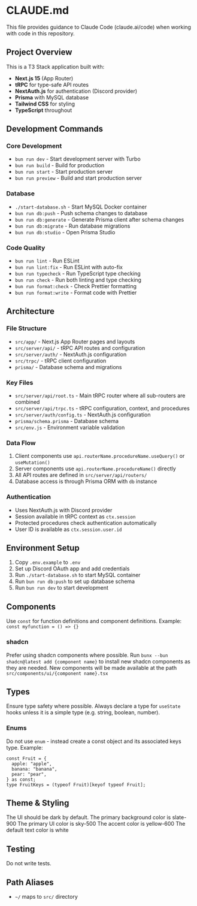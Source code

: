 # CLAUDE.md

This file provides guidance to Claude Code (claude.ai/code) when working with code in this repository.

## Project Overview

This is a T3 Stack application built with:

- **Next.js 15** (App Router)
- **tRPC** for type-safe API routes
- **NextAuth.js** for authentication (Discord provider)
- **Prisma** with MySQL database
- **Tailwind CSS** for styling
- **TypeScript** throughout

## Development Commands

### Core Development

- `bun run dev` - Start development server with Turbo
- `bun run build` - Build for production
- `bun run start` - Start production server
- `bun run preview` - Build and start production server

### Database

- `./start-database.sh` - Start MySQL Docker container
- `bun run db:push` - Push schema changes to database
- `bun run db:generate` - Generate Prisma client after schema changes
- `bun run db:migrate` - Run database migrations
- `bun run db:studio` - Open Prisma Studio

### Code Quality

- `bun run lint` - Run ESLint
- `bun run lint:fix` - Run ESLint with auto-fix
- `bun run typecheck` - Run TypeScript type checking
- `bun run check` - Run both linting and type checking
- `bun run format:check` - Check Prettier formatting
- `bun run format:write` - Format code with Prettier

## Architecture

### File Structure

- `src/app/` - Next.js App Router pages and layouts
- `src/server/api/` - tRPC API routes and configuration
- `src/server/auth/` - NextAuth.js configuration
- `src/trpc/` - tRPC client configuration
- `prisma/` - Database schema and migrations

### Key Files

- `src/server/api/root.ts` - Main tRPC router where all sub-routers are combined
- `src/server/api/trpc.ts` - tRPC configuration, context, and procedures
- `src/server/auth/config.ts` - NextAuth.js configuration
- `prisma/schema.prisma` - Database schema
- `src/env.js` - Environment variable validation

### Data Flow

1. Client components use `api.routerName.procedureName.useQuery()` or `useMutation()`
2. Server components use `api.routerName.procedureName()` directly
3. All API routes are defined in `src/server/api/routers/`
4. Database access is through Prisma ORM with `db` instance

### Authentication

- Uses NextAuth.js with Discord provider
- Session available in tRPC context as `ctx.session`
- Protected procedures check authentication automatically
- User ID is available as `ctx.session.user.id`

## Environment Setup

1. Copy `.env.example` to `.env`
2. Set up Discord OAuth app and add credentials
3. Run `./start-database.sh` to start MySQL container
4. Run `bun run db:push` to set up database schema
5. Run `bun run dev` to start development

## Components

Use `const` for function definitions and component definitions. Example: `const myfunction = () => {}`

### shadcn

Prefer using shadcn components where possible.
Run `bunx --bun shadcn@latest add {component name}` to install new shadcn components as they are needed.
New components will be made available at the path `src/components/ui/{component name}.tsx`

## Types

Ensure type safety where possible. Always declare a type for `useState` hooks unless it is a simple type (e.g. string, boolean, number).

### Enums

Do not use `enum` - instead create a const object and its associated keys type. Example:

```
const Fruit = {
  apple: "apple",
  banana: "banana",
  pear: "pear",
} as const;
type FruitKeys = (typeof Fruit)[keyof typeof Fruit];
```

## Theme & Styling

The UI should be dark by default.
The primary background color is slate-900
The primary UI color is sky-500
The accent color is yellow-600
The default text color is white

## Testing

Do not write tests.

## Path Aliases

- `~/` maps to `src/` directory
